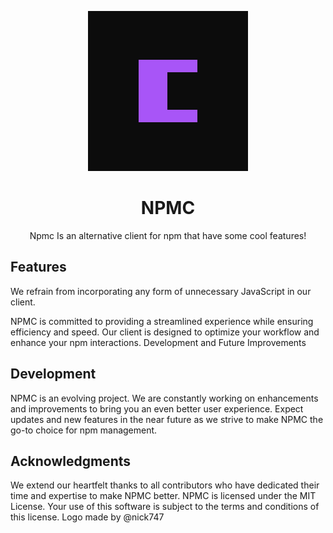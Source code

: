 <div align="center">

![logo](./public/logo/dark.png)

# NPMC
Npmc Is an alternative client for npm that have some cool features!
</div>

## Features

We refrain from incorporating any form of unnecessary JavaScript in our client.

NPMC is committed to providing a streamlined experience while ensuring efficiency and speed. Our client is designed to optimize your workflow and enhance your npm interactions.
Development and Future Improvements

## Development

NPMC is an evolving project. We are constantly working on enhancements and improvements to bring you an even better user experience. Expect updates and new features in the near future as we strive to make NPMC the go-to choice for npm management.

## Acknowledgments

We extend our heartfelt thanks to all contributors who have dedicated their time and expertise to make NPMC better.
NPMC is licensed under the MIT License. Your use of this software is subject to the terms and conditions of this license. Logo made by @nick747
